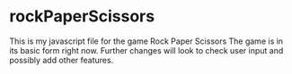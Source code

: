 # rockPaperScissors
This is my javascript file for the game Rock Paper Scissors
The game is in its basic form right now. Further changes will look to check user input and possibly add other features.
